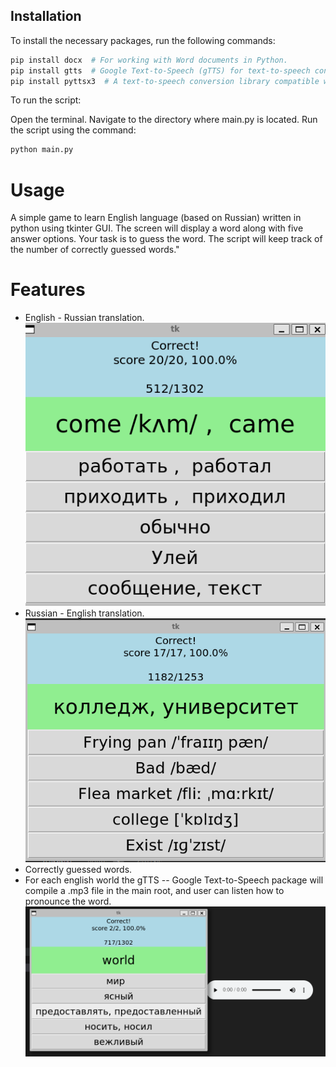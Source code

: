 ## Installation

To install the necessary packages, run the following commands:

```bash
pip install docx  # For working with Word documents in Python.
pip install gtts  # Google Text-to-Speech (gTTS) for text-to-speech conversion.
pip install pyttsx3  # A text-to-speech conversion library compatible with both Python 2 and 3.
```
To run the script:

Open the terminal.
Navigate to the directory where main.py is located.
Run the script using the command:
```bash
python main.py
```
# Usage
A simple game to learn English language (based on Russian) written in python using tkinter GUI.
The screen will display a word along with five answer options. Your task is to guess the word. The script will keep track of the number of correctly guessed words."

# Features
- English - Russian translation.
![Alt text](readmeIMGS/image-1.png)
- Russian - English translation.
![Alt text](readmeIMGS/image.png)
- Correctly guessed words.
- For each english world the gTTS -- Google Text-to-Speech package will compile a .mp3 file in the main root, and user can listen how to pronounce the word.
![Alt text](readmeIMGS/image-3.png)
